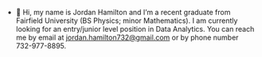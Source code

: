 - 👋 Hi, my name is Jordan Hamilton and I’m a recent graduate from Fairfield University (BS Physics; minor Mathematics). I am currently
looking for an entry/junior level position in Data Analytics.
You can reach me by email at jordan.hamilton732@gmail.com or by phone number 732-977-8895.
